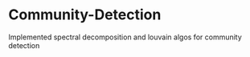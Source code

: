 # Community-Detection

Implemented spectral decomposition and louvain algos for community detection 
